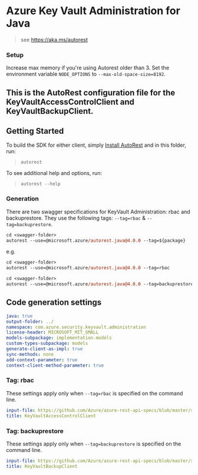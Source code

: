 # Azure Key Vault Administration for Java
> see https://aka.ms/autorest

### Setup
Increase max memory if you're using Autorest older than 3. Set the environment variable `NODE_OPTIONS` to `--max-old-space-size=8192`.

This is the AutoRest configuration file for the KeyVaultAccessControlClient and KeyVaultBackupClient.
---
## Getting Started
To build the SDK for either client, simply [Install AutoRest](https://github.com/Azure/autorest/blob/master/docs/install/readme.md) and in this folder, run:

> `autorest`

To see additional help and options, run:

> `autorest --help`

### Generation
There are two swagger specifications for KeyVault Administration: rbac and backuprestore. They use the following tags: `--tag=rbac` & `--tag=backuprestore`.

```ps
cd <swagger-folder>
autorest --use=@microsoft.azure/autorest.java@4.0.0 --tag=${package}
```

e.g.
```ps
cd <swagger-folder>
autorest --use=@microsoft.azure/autorest.java@4.0.0 --tag=rbac
```

```ps
cd <swagger-folder>
autorest --use=@microsoft.azure/autorest.java@4.0.0 --tag=backuprestore
```

## Code generation settings
``` yaml
java: true
output-folder: ../
namespace: com.azure.security.keyvault.administration
license-header: MICROSOFT_MIT_SMALL
models-subpackage: implementation.models
custom-types-subpackage: models
generate-client-as-impl: true
sync-methods: none
add-context-parameter: true
context-client-method-parameter: true
```

### Tag: rbac
These settings apply only when `--tag=rbac` is specified on the command line.

``` yaml $(tag) == 'rbac'
input-file: https://github.com/Azure/azure-rest-api-specs/blob/master/specification/keyvault/data-plane/Microsoft.KeyVault/stable/7.2/rbac.json
title: KeyVaultAccessControlClient
```

### Tag: backuprestore
These settings apply only when `--tag=backuprestore` is specified on the command line.

``` yaml $(tag) == 'backuprestore'
input-file: https://github.com/Azure/azure-rest-api-specs/blob/master/specification/keyvault/data-plane/Microsoft.KeyVault/stable/7.2/backuprestore.json
title: KeyVaultBackupClient
```
